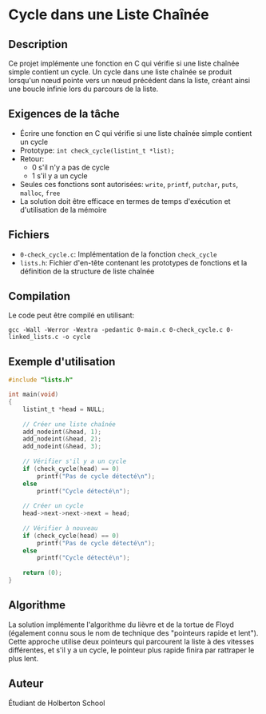 # Cycle dans une Liste Chaînée

## Description
Ce projet implémente une fonction en C qui vérifie si une liste chaînée simple contient un cycle. Un cycle dans une liste chaînée se produit lorsqu'un nœud pointe vers un nœud précédent dans la liste, créant ainsi une boucle infinie lors du parcours de la liste.

## Exigences de la tâche
- Écrire une fonction en C qui vérifie si une liste chaînée simple contient un cycle
- Prototype: `int check_cycle(listint_t *list);`
- Retour:
  - 0 s'il n'y a pas de cycle
  - 1 s'il y a un cycle
- Seules ces fonctions sont autorisées: `write`, `printf`, `putchar`, `puts`, `malloc`, `free`
- La solution doit être efficace en termes de temps d'exécution et d'utilisation de la mémoire

## Fichiers
- `0-check_cycle.c`: Implémentation de la fonction `check_cycle`
- `lists.h`: Fichier d'en-tête contenant les prototypes de fonctions et la définition de la structure de liste chaînée

## Compilation
Le code peut être compilé en utilisant:
```
gcc -Wall -Werror -Wextra -pedantic 0-main.c 0-check_cycle.c 0-linked_lists.c -o cycle
```

## Exemple d'utilisation
```c
#include "lists.h"

int main(void)
{
    listint_t *head = NULL;
    
    // Créer une liste chaînée
    add_nodeint(&head, 1);
    add_nodeint(&head, 2);
    add_nodeint(&head, 3);
    
    // Vérifier s'il y a un cycle
    if (check_cycle(head) == 0)
        printf("Pas de cycle détecté\n");
    else
        printf("Cycle détecté\n");
        
    // Créer un cycle
    head->next->next->next = head;
    
    // Vérifier à nouveau
    if (check_cycle(head) == 0)
        printf("Pas de cycle détecté\n");
    else
        printf("Cycle détecté\n");
    
    return (0);
}
```

## Algorithme
La solution implémente l'algorithme du lièvre et de la tortue de Floyd (également connu sous le nom de technique des "pointeurs rapide et lent"). Cette approche utilise deux pointeurs qui parcourent la liste à des vitesses différentes, et s'il y a un cycle, le pointeur plus rapide finira par rattraper le plus lent.

## Auteur
Étudiant de Holberton School
